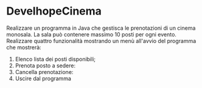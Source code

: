 # DevelhopeCinema

Realizzare un programma in Java che gestisca le prenotazioni di un cinema monosala.
La sala può contenere massimo 10 posti per ogni evento.
Realizzare quattro funzionalità mostrando un menù all'avvio del programma che mostrerà:

1) Elenco lista dei posti disponibili;
2) Prenota posto a sedere:
3) Cancella prenotazione:
4) Uscire dal programma

